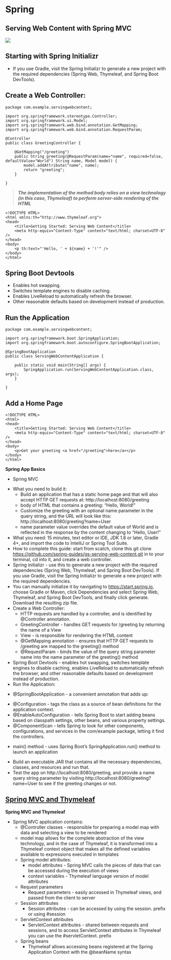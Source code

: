 # Spring
## Serving Web Content with Spring MVC
![](https://stackify.com/wp-content/uploads/2017/10/How_MVC_Works-793x397.png)

## Starting with Spring Initializr
- If you use Gradle, visit the Spring Initializr to generate a new project with the required dependencies (Spring Web, Thymeleaf, and Spring Boot DevTools).
## Create a Web Controller:
```
package com.example.servingwebcontent;

import org.springframework.stereotype.Controller;
import org.springframework.ui.Model;
import org.springframework.web.bind.annotation.GetMapping;
import org.springframework.web.bind.annotation.RequestParam;

@Controller
public class GreetingController {

	@GetMapping("/greeting")
	public String greeting(@RequestParam(name="name", required=false, defaultValue="World") String name, Model model) {
		model.addAttribute("name", name);
		return "greeting";
	}

}
```
>***The implementation of the method body relies on a view technology (in this case, Thymeleaf) to perform server-side rendering of the HTML***
```
<!DOCTYPE HTML>
<html xmlns:th="http://www.thymeleaf.org">
<head> 
    <title>Getting Started: Serving Web Content</title> 
    <meta http-equiv="Content-Type" content="text/html; charset=UTF-8" />
</head>
<body>
    <p th:text="'Hello, ' + ${name} + '!'" />
</body>
</html>
```

## Spring Boot Devtools
- Enables hot swapping.
- Switches template engines to disable caching.
- Enables LiveReload to automatically refresh the browser.
- Other reasonable defaults based on development instead of production.
## Run the Application
```
package com.example.servingwebcontent;

import org.springframework.boot.SpringApplication;
import org.springframework.boot.autoconfigure.SpringBootApplication;

@SpringBootApplication
public class ServingWebContentApplication {

    public static void main(String[] args) {
        SpringApplication.run(ServingWebContentApplication.class, args);
    }

}
```
## Add a Home Page
```
<!DOCTYPE HTML>
<html>
<head> 
    <title>Getting Started: Serving Web Content</title> 
    <meta http-equiv="Content-Type" content="text/html; charset=UTF-8" />
</head>
<body>
    <p>Get your greeting <a href="/greeting">here</a></p>
</body>
</html>
```



**Spring App Basics**
* Spring MVC 
 - What you need to build it:
   * Build an application that has a static home page and that will also accept HTTP GET requests at: http://localhost:8080/greeting
   * body of HTML that contains a greeting: “Hello, World!”
   * Customize the greeting with an optional name parameter in the query string, and the URL will look like this: http://localhost:8080/greeting?name=User
   * name parameter value overrides the default value of World and is reflected in the response by the content changing to “Hello, User!”
 - What you need: 15 minutes, text editor or IDE, JDK 1.8 or later, Gradle 4+, and import the code to IntelliJ or Spring Tool Suite.
 - How to complete this guide: start from scatch, clone this git clone https://github.com/spring-guides/gs-serving-web-content.git in to your terminal, cd into it, and create a web controller. 
 - Spring initializr - use this to generate a new project with the required dependencies (Spring Web, Thymeleaf, and Spring Boot DevTools). If you use Gradle, visit the Spring Initializr to generate a new project with the required dependencies.
 - You can manually initialize it by navigating to https://start.spring.io, choose Gradle or Maven, click Dependencies and select Spring Web, Thymeleaf, and Spring Boot DevTools, and finally click generate. Download the resulting zip file.
 - Create a Web Controller:
   * HTTP requests are handled by a controller, and is identified by @Controller annotation.
   * GreetingController - handles GET requests for /greeting by returning the name of a View
   *  View - is responsible for rendering the HTML content
   * @GetMapping annotation - ensures that HTTP GET requests to /greeting are mapped to the greeting() method 
   * @RequestParam - binds the value of the query string parameter name into the name parameter of the greeting() method
 - Spring Boot Devtools - enables hot swapping, switches template engines to disable caching, enables LiveReload to automatically refresh the browser, and other reasonable defaults based on development instead of production. 
 - Run the Application: 
  * @SpringBootApplication - a convenient annotation that adds up:
   - @Configuration - tags the class as a source of bean definitions for the application context.
   - @EnableAutoConfiguration - tells Spring Boot to start adding beans based on classpath settings, other beans, and various property settings.
   - @ComponentScan - tells Spring to look for other components, configurations, and services in the com/example package, letting it find the controllers.
  * main() method  - uses Spring Boot’s SpringApplication.run() method to launch an application
 - Build an executable JAR that contains all the necessary dependencies, classes, and resources and run that.
 - Test the app on http://localhost:8080/greeting, and provide a name query string parameter by visiting http://localhost:8080/greeting?name=User to see if the greeting changes or not.

## [Spring MVC and Thymeleaf](https://www.thymeleaf.org/doc/articles/springmvcaccessdata.html)

**Spring MVC and Thymeleaf**
* Spring MVC application contains:
  - @Controller classes - responsible for preparing a model map with data and selecting a view to be rendered
  - model map allows for the complete abstraction of the view technology, and in the case of Thymeleaf, it is transformed into a Thymeleaf context object that makes all the defined variables available to expressions executed in templates
  - Spring model attributes:
    * model attributes - Spring MVC calls the pieces of data that can be accessed during the execution of views 
    * context variables - Thymeleaf language version of model attributes
  - Request parameters
    * Request parameters - easily accessed in Thymeleaf views, and passed from the client to server
  - Session attributes 
    * Session attributes - can be accessed by using the session. prefix or using #session
  - ServletContext attributes 
    * ServletContext attributes - shared between requests and sessions, and to access ServletContext attributes in Thymeleaf you can use the #servletContext. prefix
  - Spring beans
    * Thymeleaf allows accessing beans registered at the Spring Application Context with the @beanName syntax

